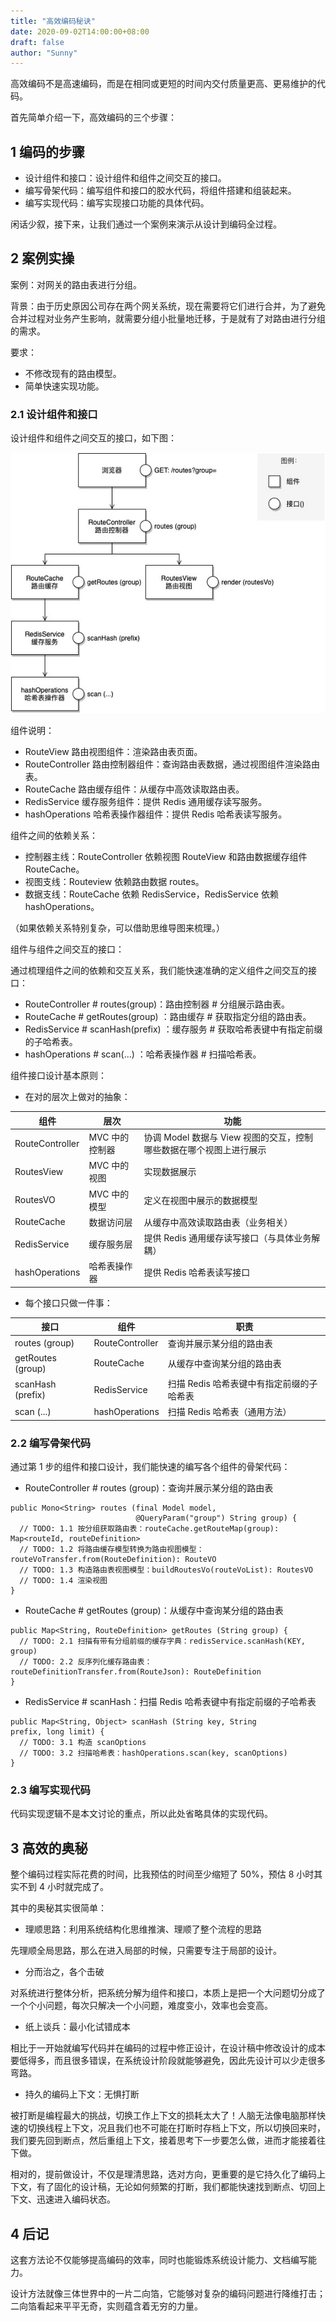```yaml
---
title: "高效编码秘诀"
date: 2020-09-02T14:00:00+08:00
draft: false
author: "Sunny"
---
```


高效编码不是高速编码，而是在相同或更短的时间内交付质量更高、更易维护的代码。

首先简单介绍一下，高效编码的三个步骤：

## 1 编码的步骤

- 设计组件和接口：设计组件和组件之间交互的接口。
- 编写骨架代码：编写组件和接口的胶水代码，将组件搭建和组装起来。
- 编写实现代码：编写实现接口功能的具体代码。

闲话少叙，接下来，让我们通过一个案例来演示从设计到编码全过程。

## 2 案例实操

案例：对网关的路由表进行分组。

背景：由于历史原因公司存在两个网关系统，现在需要将它们进行合并，为了避免合并过程对业务产生影响，就需要分组小批量地迁移，于是就有了对路由进行分组的需求。

要求：

- 不修改现有的路由模型。
- 简单快速实现功能。

### 2.1 设计组件和接口

设计组件和组件之间交互的接口，如下图：

![attach](_res/components-and-interfaces.jpg)

组件说明：

- RouteView 路由视图组件：渲染路由表页面。
- RouteController 路由控制器组件：查询路由表数据，通过视图组件渲染路由表。
- RouteCache 路由缓存组件：从缓存中高效读取路由表。
- RedisService 缓存服务组件：提供 Redis 通用缓存读写服务。
- hashOperations 哈希表操作器组件：提供 Redis 哈希表读写服务。

组件之间的依赖关系：

- 控制器主线：RouteController 依赖视图 RouteView 和路由数据缓存组件 RouteCache。
- 视图支线：Routeview 依赖路由数据 routes。
- 数据支线：RouteCache 依赖 RedisService，RedisService 依赖 hashOperations。

（如果依赖关系特别复杂，可以借助思维导图来梳理。）

组件与组件之间交互的接口：

通过梳理组件之间的依赖和交互关系，我们能快速准确的定义组件之间交互的接口：

- RouteController # routes(group)：路由控制器 # 分组展示路由表。
- RouteCache # getRoutes(group) ：路由缓存 # 获取指定分组的路由表。
- RedisService # scanHash(prefix) ：缓存服务 # 获取哈希表键中有指定前缀的子哈希表。
- hashOperations # scan(...) ：哈希表操作器 # 扫描哈希表。

组件接口设计基本原则：

- 在对的层次上做对的抽象：

| 组件 | 层次 | 功能 |
| --- | --- | --- |
| RouteController | MVC 中的控制器 | 协调 Model 数据与 View 视图的交互，控制哪些数据在哪个视图上进行展示 |
| RoutesView | MVC 中的视图 | 实现数据展示 |
| RoutesVO | MVC 中的模型 | 定义在视图中展示的数据模型 |
| RouteCache | 数据访问层 | 从缓存中高效读取路由表（业务相关） |
| RedisService | 缓存服务层 | 提供 Redis 通用缓存读写接口（与具体业务解耦） |
| hashOperations | 哈希表操作器 | 提供 Redis 哈希表读写接口 |

- 每个接口只做一件事：

| 接口 | 组件 | 职责 |
| --- | --- | --- |
| routes (group) | RouteController | 查询并展示某分组的路由表 |
| getRoutes (group) | RouteCache | 从缓存中查询某分组的路由表 |
| scanHash (prefix) | RedisService | 扫描 Redis 哈希表键中有指定前缀的子哈希表 |
| scan (...) | hashOperations | 扫描 Redis 哈希表（通用方法） |

### 2.2 编写骨架代码

通过第 1 步的组件和接口设计，我们能快速的编写各个组件的骨架代码：

- RouteController # routes (group)：查询并展示某分组的路由表

```
public Mono<String> routes (final Model model,
                            @QueryParam("group") String group) {
  // TODO: 1.1 按分组获取路由表：routeCache.getRouteMap(group): Map<routeId, routeDefinition>
  // TODO: 1.2 将路由缓存模型转换为路由视图模型：routeVoTransfer.from(RouteDefinition): RouteVO
  // TODO: 1.3 构造路由表视图模型：buildRoutesVo(routeVoList): RoutesVO
  // TODO: 1.4 渲染视图
}
```

- RouteCache # getRoutes (group)：从缓存中查询某分组的路由表

```
public Map<String, RouteDefinition> getRoutes (String group) {
  // TODO: 2.1 扫描有带有分组前缀的缓存字典：redisService.scanHash(KEY, group)
  // TODO: 2.2 反序列化缓存路由表：routeDefinitionTransfer.from(RouteJson): RouteDefinition
}
```

- RedisService # scanHash：扫描 Redis 哈希表键中有指定前缀的子哈希表

```
public Map<String, Object> scanHash (String key, String prefix, long limit) {
  // TODO: 3.1 构造 scanOptions
  // TODO: 3.2 扫描哈希表：hashOperations.scan(key, scanOptions)
}
```

### 2.3 编写实现代码

代码实现逻辑不是本文讨论的重点，所以此处省略具体的实现代码。

## 3 高效的奥秘

整个编码过程实际花费的时间，比我预估的时间至少缩短了 50%，预估 8 小时其实不到 4 小时就完成了。

其中的奥秘其实很简单：

- 理顺思路：利用系统结构化思维推演、理顺了整个流程的思路

先理顺全局思路，那么在进入局部的时候，只需要专注于局部的设计。

- 分而治之，各个击破

对系统进行整体分析，把系统分解为组件和接口，本质上是把一个大问题切分成了一个个小问题，每次只解决一个小问题，难度变小，效率也会变高。

- 纸上谈兵：最小化试错成本

相比于一开始就编写代码并在编码的过程中修正设计，在设计稿中修改设计的成本要低得多，而且很多错误，在系统设计阶段就能够避免，因此先设计可以少走很多弯路。

- 持久的编码上下文：无惧打断

被打断是编程最大的挑战，切换工作上下文的损耗太大了！人脑无法像电脑那样快速的切换线程上下文，况且我们也不可能在打断时存档上下文，所以切换回来时，我们要先回到断点，然后重组上下文，接着思考下一步要怎么做，进而才能接着往下做。

相对的，提前做设计，不仅是理清思路，选对方向，更重要的是它持久化了编码上下文，有了固化的设计稿，无论如何频繁的打断，我们都能快速找到断点、切回上下文、迅速进入编码状态。

## 4 后记

这套方法论不仅能够提高编码的效率，同时也能锻炼系统设计能力、文档编写能力。

设计方法就像三体世界中的一片二向箔，它能够对复杂的编码问题进行降维打击；二向箔看起来平平无奇，实则蕴含着无穷的力量。

